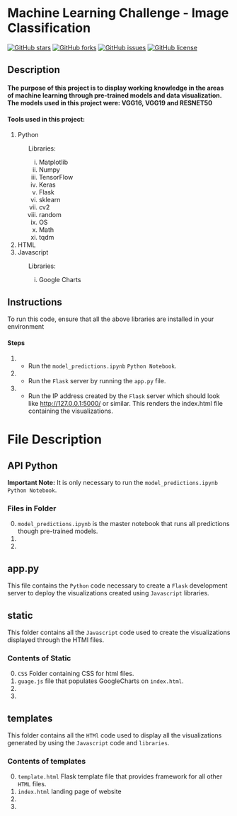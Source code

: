 <h1>Machine Learning Challenge - Image Classification</h1>

<a href="https://github.com/cemoga/machine_learning-challenge"><img alt="GitHub stars" src="https://img.shields.io/github/stars/cemoga/machine_learning-challenge?color=yellow"></a>
<a href="https://github.com/cemoga/machine_learning-challenge"><img alt="GitHub forks" src="https://img.shields.io/github/forks/cemoga/machine_learning-challenge?color=yellow"></a>
<a href="https://github.com/cemoga/machine_learning-challenge"><img alt="GitHub issues" src="https://img.shields.io/github/issues/cemoga/machine_learning-challenge"></a>
<a href="https://github.com/cemoga/machine_learning-challenge"><img alt="GitHub license" src="https://img.shields.io/github/license/cemoga/machine_learning-challenge?color=red"></a>

<h2>Description</h2>
<h4>The purpose of this project is to display working knowledge in the areas of machine learning through pre-trained models and data visualization. The models used in this project were: VGG16, VGG19 and RESNET50</h4>
<h4>Tools used in this project: </h4>
<ol>
    <li>Python</li>
    <ul type = "none"><li>Libraries: </li>
    <ol type = "i">
        <li>Matplotlib</li>
        <li>Numpy</li>
        <li>TensorFlow</li>
        <li>Keras</li>
        <li>Flask</li>
        <li>sklearn</li>
        <li>cv2</li>
        <li>random</li>
        <li>OS</li>
        <li>Math</li>
        <li>tqdm</li>
    </ol></ul>
    <li>HTML</li>
    <li>Javascript</li>
    <ul type = "none"><li>Libraries:</li> 
    <ol type = "i">
        <li>Google Charts</li>
    </ol></ul>
</ol>

## Instructions
<p> To run this code, ensure that all the above libraries are installed in your environment</p>

#### Steps
1. - Run the `model_predictions.ipynb` `Python Notebook`. 
2. - Run the `Flask` server by running the `app.py` file.
3. - Run the IP address created by the `Flask` server which should look like http://127.0.0.1:5000/ or similar. This renders the index.html file containing the visualizations.

# File Description

## API Python
<b> Important Note:</b>
It is only necessary to run the `model_predictions.ipynb` `Python Notebook`.

### Files in Folder
0. `model_predictions.ipynb` is the master notebook that runs all predictions though pre-trained models.
1. 
2. 

## app.py
This file contains the `Python` code necessary to create a `Flask` development server to deploy the visualizations created using `Javascript` libraries.

## static
This folder contains all the `Javascript` code used to create the visualizations displayed through the HTMl files.
### Contents of Static
0. `CSS` Folder containing CSS for html files.
1. `guage.js` file that populates GoogleCharts on `index.html`.
2. 
3. 


## templates
This folder contains all the `HTMl` code used to display all the visualizations generated by using the `Javascript` code and `libraries`.
### Contents of templates
0. `template.html` Flask template file that provides framework for all other `HTML` files.
1. `index.html` landing page of website
2. 
3. 




